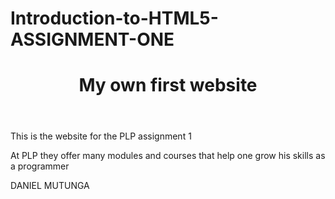 # Introduction-to-HTML5-ASSIGNMENT-ONE
<!DOCTYPE html>
<html>
<head>
  <meta charset="UTF-8">
  <meta name="viewport"content="width=device-width.initial-scale=1.o">
  <title>Assignment webpage</title>
</head>
<body>
<header>
  <h1>My own first website</h1>
</header>
<p>This is the website for the PLP assignment 1</p>
<p>At PLP they offer many modules and courses that help one grow his skills as a programmer</p>
<footer>
  DANIEL MUTUNGA
</footer>
  
</body>
</html>

  
</html>

